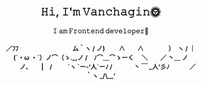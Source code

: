 <h1 align="center">𝙷𝚒, 𝙸'𝚖 𝚅𝚊𝚗𝚌𝚑𝚊𝚐𝚒𝚗🌞</h1>
<h3 align="center">𝙸 𝚊𝚖 𝙵𝚛𝚘𝚗𝚝𝚎𝚗𝚍 𝚍𝚎𝚟𝚎𝚕𝚘𝚙𝚎𝚛🐛</h3>

<h3 align="center">
／ﾌﾌ 　　　　　 　　 　ム｀ヽ
/ ノ)　　 ∧　　∧　　　　）　ヽ
/ ｜　　(´・ω ・`）ノ⌒（ゝ._,ノ
/　ﾉ⌒＿⌒ゝーく　 ＼　　／
丶＿ ノ 　　 ノ､　　|　/
　　 `ヽ `ー-‘人`ーﾉ /
　　　 丶 ￣ _人’彡ﾉ
　　　／｀ヽ _/\__'
</h3>

